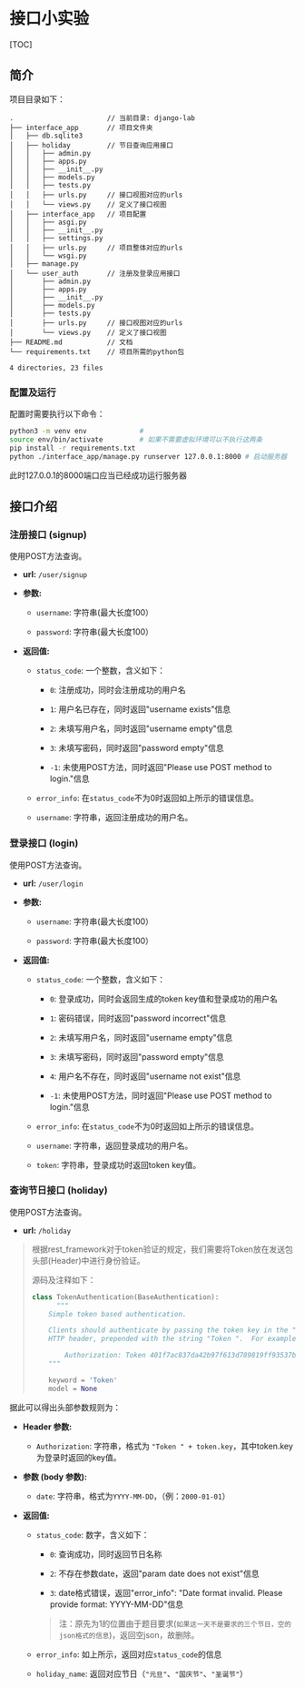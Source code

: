 # 接口小实验

[TOC]

## 简介

项目目录如下：

```
.                       // 当前目录: django-lab
├── interface_app       // 项目文件夹
│   ├── db.sqlite3
│   ├── holiday         // 节日查询应用接口
│   │   ├── admin.py
│   │   ├── apps.py
│   │   ├── __init__.py
│   │   ├── models.py
│   │   ├── tests.py
│   │   ├── urls.py     // 接口视图对应的urls
│   │   └── views.py    // 定义了接口视图
│   ├── interface_app   // 项目配置
│   │   ├── asgi.py
│   │   ├── __init__.py
│   │   ├── settings.py
│   │   ├── urls.py     // 项目整体对应的urls
│   │   └── wsgi.py
│   ├── manage.py
│   └── user_auth       // 注册及登录应用接口
│       ├── admin.py
│       ├── apps.py
│       ├── __init__.py 
│       ├── models.py   
│       ├── tests.py    
│       ├── urls.py     // 接口视图对应的urls
│       └── views.py    // 定义了接口视图
├── README.md           // 文档
└── requirements.txt    // 项目所需的python包

4 directories, 23 files

```

### 配置及运行

配置时需要执行以下命令：

```bash
python3 -m venv env             # 
source env/bin/activate         # 如果不需要虚拟环境可以不执行这两条
pip install -r requirements.txt
python ./interface_app/manage.py runserver 127.0.0.1:8000 # 启动服务器
```

此时127.0.0.1的8000端口应当已经成功运行服务器

## 接口介绍

### 注册接口 (signup)

使用POST方法查询。

- **url:** `/user/signup`

- **参数:**
  
  - `username`: 字符串(最大长度100）
  
  - `password`: 字符串(最大长度100）

- **返回值:**

  - `status_code`: 一个整数，含义如下：
  
    - `0`: 注册成功，同时会注册成功的用户名

    - `1`: 用户名已存在，同时返回"username exists"信息

    - `2`: 未填写用户名，同时返回"username empty"信息

    - `3`: 未填写密码，同时返回"password empty"信息

    - `-1`: 未使用POST方法，同时返回"Please use POST method to login."信息

  - `error_info`: 在`status_code`不为0时返回如上所示的错误信息。

  - `username`: 字符串，返回注册成功的用户名。
  
### 登录接口 (login)

使用POST方法查询。

- **url:** `/user/login`

- **参数:**
  
  - `username`: 字符串(最大长度100）
  
  - `password`: 字符串(最大长度100）

- **返回值:**

  - `status_code`: 一个整数，含义如下：
  
    - `0`: 登录成功，同时会返回生成的token key值和登录成功的用户名

    - `1`: 密码错误，同时返回"password incorrect"信息

    - `2`: 未填写用户名，同时返回"username empty"信息

    - `3`: 未填写密码，同时返回"password empty"信息

    - `4`: 用户名不存在，同时返回"username not exist"信息

    - `-1`: 未使用POST方法，同时返回"Please use POST method to login."信息

  - `error_info`: 在`status_code`不为0时返回如上所示的错误信息。

  - `username`: 字符串，返回登录成功的用户名。
  
  - `token`: 字符串，登录成功时返回token key值。

### 查询节日接口 (holiday)

使用POST方法查询。

- **url:** `/holiday`

> 根据rest_framework对于token验证的规定，我们需要将Token放在发送包头部(Header)中进行身份验证。
> 
> 源码及注释如下：
> ```python
> class TokenAuthentication(BaseAuthentication):
>       """
>     Simple token based authentication.
> 
>     Clients should authenticate by passing the token key in the "Authorization"
>     HTTP header, prepended with the string "Token ".  For example:
> 
>         Authorization: Token 401f7ac837da42b97f613d789819ff93537bee6a
>     """
> 
>     keyword = 'Token'
>     model = None
> ```

据此可以得出头部参数规则为：

- **Header 参数:**

  - `Authorization`: 字符串，格式为 `"Token " + token.key`，其中token.key为登录时返回的key值。 

- **参数 (body 参数):**

  - `date`: 字符串，格式为`YYYY-MM-DD`，（例：`2000-01-01`）

- **返回值:**

  - `status_code`: 数字，含义如下：

    - `0`: 查询成功，同时返回节日名称

    - `2`: 不存在参数date，返回"param date does not exist"信息

    - `3`: date格式错误，返回"error_info": "Date format invalid. Please provide format: YYYY-MM-DD"信息

    > 注：原先为1的位置由于题目要求(`如果这一天不是要求的三个节日，空的json格式的信息`)，返回空json，故删除。

  - `error_info`: 如上所示，返回对应`status_code`的信息

  - `holiday_name`: 返回对应节日（`"元旦"`、`"国庆节"`、`"圣诞节"`）